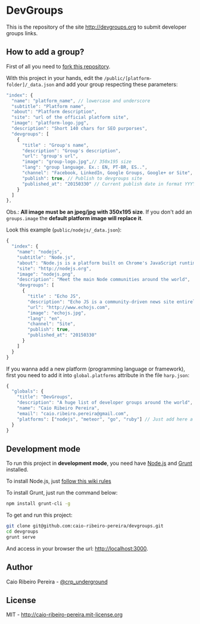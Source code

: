 # DevGroups

This is the repository of the site http://devgroups.org to submit developer groups links.

## How to add a group?

First of all you need to [fork this repository](https://github.com/caio-ribeiro-pereira/devgroups/fork). 

With this project in your hands, edit the `/public/[platform-folder]/_data.json` and add your group respecting these parameters: 

``` javascript
"index": {
  "name": "platform_name", // lowercase and underscore
  "subtitle": "Platform name",
  "about": "Platform description",
  "site": "url of the official platform site", 
  "image": "platform-logo.jpg",
  "description": "Short 140 chars for SEO purporses",
  "devgroups": [
    {
      "title" : "Group's name", 
      "description": "Group's description",
      "url": "group's url",
      "image": "group-logo.jpg",// 350x195 size
      "lang": "group language. Ex.: EN, PT-BR, ES..",
      "channel": "Facebook, LinkedIn, Google Groups, Google+ or Site",
      "publish": true, // Publish to devgroups site
      "published_at": "20150330" // Current publish date in format YYYYMMDD
    }
  ]
},
```

Obs.: **All image must be an jpeg/jpg with 350x195 size**. If you don't add an `groups.image` the **default platform image will replace it**.

Look this example (`public/nodejs/_data.json`):

``` javascript
{
  "index": {
    "name": "nodejs",
    "subtitle": "Node.js",
    "about": "Node.js is a platform built on Chrome's JavaScript runtime for easily building fast, scalable network applications. Node.js uses an event-driven, non-blocking I/O model that makes it lightweight and efficient, perfect for data-intensive real-time applications that run across distributed devices.",
    "site": "http://nodejs.org",
    "image": "nodejs.png",
    "description": "Meet the main Node communities around the world",
    "devgroups": [
      {
        "title" : "Echo JS",
        "description": "Echo JS is a community-driven news site entirely focused on JavaScript development, HTML5, and front-end news.",
        "url": "http://www.echojs.com",
        "image": "echojs.jpg",
        "lang": "en",
        "channel": "Site",
        "publish": true,
        "published_at": "20150330"
      }
    ]
  }
}
```

If you wanna add a new platform (programming language or framework), first you need to add it into `global.platforms` attribute in the file `harp.json`:

``` javascript
{
  "globals": {
    "title": "DevGroups",
    "description": "A huge list of developer groups around the world",
    "name": "Caio Ribeiro Pereira",
    "email": "caio.ribeiro.pereira@gmail.com",
    "platforms": ["nodejs", "meteor", "go", "ruby"] // Just add here a new platform
  }
}
```

## Development mode

To run this project in **development mode**, you need have [Node.js](http://nodejs.org) and [Grunt](http://gruntjs.com) installed. 

To install Node.js, just [follow this wiki rules](http://nodejs.org/download) 

To install Grunt, just run the command below: 

``` bash
npm install grunt-cli -g
```

To get and run this project: 

``` bash
git clone git@github.com:caio-ribeiro-pereira/devgroups.git
cd devgroups
grunt serve
```

And access in your browser the url: [http://localhost:3000](http://localhost:3000).

## Author

Caio Ribeiro Pereira - [@crp_underground](http://twitter.com/crp_underground)

## License

MIT - http://caio-ribeiro-pereira.mit-license.org
